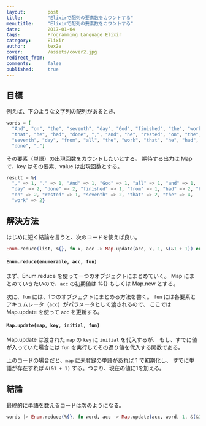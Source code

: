 ```yaml
---
layout:        post
title:         "Elixirで配列の要素数をカウントする"
menutitle:     "Elixirで配列の要素数をカウントする"
date:          2017-01-04
tags:          Programming Language Elixir
category:      Elixir
author:        tex2e
cover:         /assets/cover2.jpg
redirect_from:
comments:      false
published:     true
---
```


目標
-----------

例えば、下のような文字列の配列があるとき、

```elixir
words = [
  "And", "on", "the", "seventh", "day", "God", "finished", "the", "work",
  "that", "he", "had", "done", ",", "and", "he", "rested", "on", "the",
  "seventh", "day", "from", "all", "the", "work", "that", "he", "had",
  "done", "."]
```

その要素（単語）の出現回数をカウントしたいとする。
期待する出力は Map で、key はその要素、value は出現回数とする。

```elixir
result = %{
  "," => 1, "." => 1, "And" => 1, "God" => 1, "all" => 1, "and" => 1,
  "day" => 2, "done" => 2, "finished" => 1, "from" => 1, "had" => 2, "he" => 3,
  "on" => 2, "rested" => 1, "seventh" => 2, "that" => 2, "the" => 4,
  "work" => 2}
```

解決方法
-----------

はじめに短く結論を言うと、次のコードを使えば良い。

```elixir
Enum.reduce(list, %{}, fn x, acc -> Map.update(acc, x, 1, &(&1 + 1)) end)
```

#### `Enum.reduce(enumerable, acc, fun)`

まず、Enum.reduce を使って一つのオブジェクトにまとめていく。
Map にまとめていきたいので、`acc` の初期値は %{} もしくは Map.new とする。

次に、`fun` には、1つのオブジェクトにまとめる方法を書く。
`fun` には各要素とアキュムレータ（`acc`）がパラメータとして渡されるので、
ここでは Map.update を使って `acc` を更新する。

#### `Map.update(map, key, initial, fun)`

Map.update は渡された `map` の `key` に `initial` を代入するが、
もし、すでに値が入っていた場合には `fun` を実行してその返り値を代入する関数である。

上のコードの場合だと、`map` に未登録の単語があれば 1 で初期化し、
すでに単語が存在すれば `&(&1 + 1)` する。つまり、現在の値に1を加える。


結論
-----------

最終的に単語を数えるコードは次のようになる。

```elixir
words |> Enum.reduce(%{}, fn word, acc -> Map.update(acc, word, 1, &(&1 + 1)) end)
```
